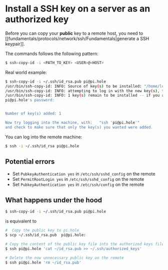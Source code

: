 # Install a SSH key on a server as an authorized key

Before you can copy your **public** key to a remote host, you need to [[fundamentals/protocols/network/ssh/Fundamentals|generate a SSH keypair]].

The commands follows the following pattern:

```bash
$ ssh-copy-id -i <PATH_TO_KEY> <USER>@<HOST>
```

Real world example:

```bash
$ ssh-copy-id -i ~/.ssh/id_rsa.pub pi@pi.hole
/usr/bin/ssh-copy-id: INFO: Source of key(s) to be installed: "/home/leon/.ssh/id_rsa.pub"
/usr/bin/ssh-copy-id: INFO: attempting to log in with the new key(s), to filter out any that are already installed
/usr/bin/ssh-copy-id: INFO: 1 key(s) remain to be installed -- if you are prompted now it is to install the new keys
pi@pi.hole's password:


Number of key(s) added: 1

Now try logging into the machine, with:   "ssh 'pi@pi.hole'"
and check to make sure that only the key(s) you wanted were added.
```

You can log into the remote machine:

```bash
$ ssh -i ~/.ssh/id_rsa pi@pi.hole
```


## Potential errors
- Set `PubkeyAuthentication yes` in `/etc/ssh/sshd_config` on the remote
- Set `PermitRootLogin yes` in `/etc/ssh/sshd_config` on the remote
- Set `PubkeyAuthentication yes` in `/etc/ssh/config` on the remote


## What happens under the hood
```bash
$ ssh-copy-id -i ~/.ssh/id_rsa.pub pi@pi.hole
```

is equivalent to

```bash
#  Copy the public key to pi.hole
$ scp ~/.ssh/id_rsa.pub  pi@pi.hole:

# Copy the content of the public key file into the authorized keys file
$ ssh pi@pi.hole 'cat ~/id_rsa.pub >> ~/.ssh/authorized_keys'

# Delete the now unnecessary public key on the remote
$ ssh pi@pi.hole 'rm ~/id_rsa.pub'

```